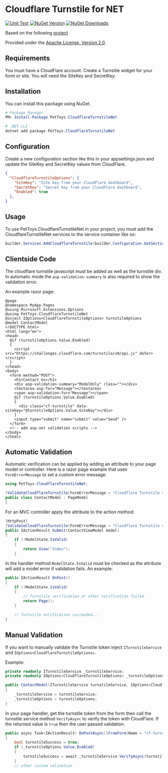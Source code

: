 # Cloudflare Turnstile for NET

[![Unit Test][test-badge]][test-url] [![NuGet Version][nuget-v-badge]][nuget-url] [![NuGet Downloads][nuget-dt-badge]][nuget-url]

Based on the following [project](https://github.com/michaelvs97/AspNetCore.ReCaptcha)

Provided under the [Apache License, Version 2.0](http://apache.org/licenses/LICENSE-2.0.html).

[nuget-v-badge]: https://img.shields.io/nuget/v/PetToys.CloudflareTurnstileNet.svg
[nuget-dt-badge]: https://img.shields.io/nuget/dt/PetToys.CloudflareTurnstileNet.svg
[nuget-url]: https://www.nuget.org/packages/PetToys.CloudflareTurnstileNet/
[test-badge]: https://github.com/pet-toys/cloudflare-turnstile-net/actions/workflows/test.yml/badge.svg?branch=dev
[test-url]: https://github.com/pet-toys/cloudflare-turnstile-net/actions?query=workflow%3Atest+branch%3Adev

## Requirements

You must have a CloudFlare account. Create a Turnstile widget for your form or site. You will need the SiteKey and SecretKey.

## Installation

You can install this package using NuGet.

```powershell
# Package Manager
PM> Install-Package PetToys.CloudflareTurnstileNet

# .NET CLI
dotnet add package PetToys.CloudflareTurnstileNet
```
## Configuration

Create a new configuration section like this in your appsettings.json and update the SiteKey and SecretKey values from CloudFlare.

```json
{
  "CloudflareTurnstileOptions": {
    "SiteKey": "Site key from your CloudFlare dashboard",
    "SecretKey": "Secret key from your CloudFlare dashboard",
    "Enabled": true
  },
}
```

## Usage

To use PetToys.CloudflareTurnstileNet in your project, you must add the CloudflareTurnstileNet services to the service container like so:

```c#
builder.Services.AddCloudflareTurnstile(builder.Configuration.GetSection("CloudflareTurnstileOptions"));
```

## Clientside Code

The cloudflare turnstile javascript must be added as well as the turnstile div. In automatic mode the `asp-validation-summary` is also required to show the validation error.

An example razor page:

```razor
@page
@namespace MyApp.Pages
@using Microsoft.Extensions.Options
@using PetToys.CloudflareTurnstileNet
@inject IOptions<CloudflareTurnstileOptions> turnstileOptions
@model ContactModel
<!DOCTYPE html>
<html lang="en">
<head>
  @if (turnstileOptions.Value.Enabled)
  {
    <script src="https://challenges.cloudflare.com/turnstile/v0/api.js" defer></script>
  }
</head>
<body>
  <form method="POST">
    <h1>Contact Us</h1>
    <div asp-validation-summary="ModelOnly" class=""></div>
    <textarea asp-for="Message"></textarea>
    <span asp-validation-for="Message"></span>
    @if (turnstileOptions.Value.Enabled)
    {
      <div class="cf-turnstile" data-sitekey="@turnstileOptions.Value.SiteKey"></div>
    }
    <input type="submit" name="submit" value="Send" />
  </form>
  <!-- add asp.net validation scripts -->
</body>
</html>
```

## Automatic Validation

Automatic verification can be applied by adding an attribute to your page model or controller. Here is a razor page example that uses `FormErrorMessage` to set a custom error message:

```c#
using PetToys.CloudflareTurnstileNet;

[ValidateCloudflareTurnstile(FormErrorMessage = "Cloudflare Turnstile verification failed")]
public class ContactModel : PageModel
{
```

For an MVC controller apply the attribute to the action method:

```c#
[HttpPost]
[ValidateCloudflareTurnstile(FormErrorMessage = "Cloudflare Turnstile verification failed")]
public IActionResult Submit(ContactViewModel model)
{
	if (!ModelState.IsValid)
	{
		return View("Index");
	}
```

In the handler method `ModelState.IsValid` must be checked as the attribute will add a model error if validation fails. An example:

```c#
public IActionResult OnPost()
{
	if (!ModelState.IsValid)
	{
		// Turnstile verification or other verification failed
		return Page();
	}

	// Turnstile verification succeeded...
}
```

## Manual Validation

If you want to manually validate the Turnstile token inject `ITurnstileService` and `IOptions<CloudflareTurnstileOptions>`.

Example:

```c#
private readonly ITurnstileService _turnstileService;
private readonly IOptions<CloudflareTurnstileOptions> _turnstileOptions;

public ContactModel(ITurnstileService turnstileService, IOptions<CloudflareTurnstileOptions> turnstileOptions)
{
	_turnstileService = turnstileService;
	_turnstileOptions = turnstileOptions;
}
```

In your page handler, get the turnstile token from the form then call the turnstile service method `VerifyAsync` to verify the token with CloudFlare. If the returned value is `true` then the user passed validation.

```c#
public async Task<IActionResult> OnPostAsync([FromForm(Name = "cf-turnstile-response")] string turnstileToken)
{
	bool turnstileSuccess = true;
	if (_turnstileOptions.Value.Enabled)
	{
		turnstileSuccess = await _turnstileService.VerifyAsync(turnstileToken);
	}
	// other custom validation

```